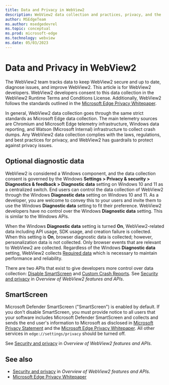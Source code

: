 ```yaml
---
title: Data and Privacy in WebView2
description: WebView2 data collection and practices, privacy, and the 'Diagnostic data' setting.
author: MSEdgeTeam
ms.author: msedgedevrel
ms.topic: conceptual
ms.prod: microsoft-edge
ms.technology: webview
ms.date: 05/03/2023
---
```

# Data and Privacy in WebView2 

The WebView2 team tracks data to keep WebView2 secure and up to date, diagnose issues, and improve WebView2. This article is for WebView2 developers.
WebView2 developers consent to this data collection in the WebView2 Runtime Terms and Conditions License. Additionally, WebView2 follows the standards outlined in the [Microsoft Edge Privacy Whitepaper](../../privacy-whitepaper/index.md).

In general, WebView2 data collection goes through the same strict standards as Microsoft Edge data collection. The main telemetry sources are Chromium and Microsoft Edge telemetry infrastructure, Windows data reporting, and Watson (Microsoft Internal) infrastructure to collect crash dumps.
Any WebView2 data collection complies with the laws, regulations, and best practices for privacy, and WebView2 has guardrails to protect against privacy issues.


<!-- ====================================================================== -->
## Optional diagnostic data

WebView2 is considered a Windows component, and the data collection consent is governed by the Windows **Settings > Privacy & security > Diagnostics & feedback > Diagnostic data** setting on Windows 10 and 11 as a centralized switch.
End users can control the data collection of WebView2 through the Windows **Diagnostic data** setting on Windows 10 and 11. As a developer, you are welcome to convey this to your users and invite them to use the Windows **Diagnostic data** setting to fit their preference.
WebView2 developers have no control over the Windows **Diagnostic data** setting. This is similar to the Windows APIs.

When the Windows **Diagnostic data** setting is turned **On**, WebView2-related data including API usage, SDK usage, and creation failure is collected. When this setting is **On**, browser diagnostic data is collected; however, personalization data is not collected. Only browser events that are relevant to WebView2 are collected. Regardless of the Windows **Diagnostic data** setting, WebView2 collects [Required data](https://support.microsoft.com/en-us/windows/diagnostics-feedback-and-privacy-in-windows-28808a2b-a31b-dd73-dcd3-4559a5199319) which is necessary to maintain performance and reliability.

There are two APIs that exist to give developers more control over data collection: [Disable SmartScreen](https://github.com/MicrosoftEdge/WebView2Feedback/blob/main/specs/IsSmartScreenRequired.md) and [Custom Crash Reports](https://github.com/MicrosoftEdge/WebView2Feedback/blob/main/specs/DisableCrashReporting.md). See [Security and privacy](../concepts/overview-features-apis.md#security-and-privacy) in _Overview of WebView2 features and APIs_.


<!-- ====================================================================== -->
## SmartScreen

Microsoft Defender SmartScreen ("SmartScreen") is enabled by default. If you don't disable SmartScreen, you must provide notice to all users that your software includes Microsoft Defender SmartScreen and collects and sends the end user's information to Microsoft as disclosed in [Microsoft Privacy Statement](https://aka.ms/privacy) and the [Microsoft Edge Privacy Whitepaper](../../privacy-whitepaper/index.md#smartscreen). All other services in `edge://settings/privacy` should be turned off.

See [Security and privacy](../concepts/overview-features-apis.md#security-and-privacy) in _Overview of WebView2 features and APIs_.


<!-- ====================================================================== -->
## See also

* [Security and privacy](../concepts/overview-features-apis.md#security-and-privacy) in _Overview of WebView2 features and APIs_.
* [Microsoft Edge Privacy Whitepaper](../../privacy-whitepaper/index.md)
